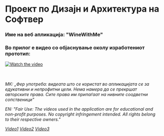 # Проект по Дизајн и Архитектура на Софтвер
### Име на веб апликација: "WineWithMe"

### Во прилог е видео со објаснување околу изработениот прототип:
[![Watch the video](https://i.ibb.co/crp8HxY/99bbc9f7-6fa9-49b8-acac-3711a08df1ef.jpg)](https://www.youtube.com/watch?v=mKby1JWpsj8)
<br>
<br>
<br>

<p style="font-style: italic;">МК: „Фер употреба: видеата што се користат во апликацијата се за едукативни и непрофитни цели. Нема намера да се прекршат авторските права. Сите права им припаѓаат на нивните соодветни сопственици"
</p>
<p style="font-style: italic;">EN: "Fair Use: The videos used in the application are for educational and non-profit purposes. No copyright infringement intended. All rights belong to their respective owners."
</p>
<a style="font-style: italic;" href="https://www.youtube.com/watch?v=FMNmKoqjV8U&ab_channel=DMAgency-Marketing%26Content">Video1</a>
<a style="font-style: italic;" href="https://www.youtube.com/watch?v=Uiswg6S-vXQ&ab_channel=Carmelo_productions">Video2</a>
<a style="font-style: italic;" href="https://www.youtube.com/watch?v=SWc8FxYt-1Q&ab_channel=iVideography">Video3</a>
